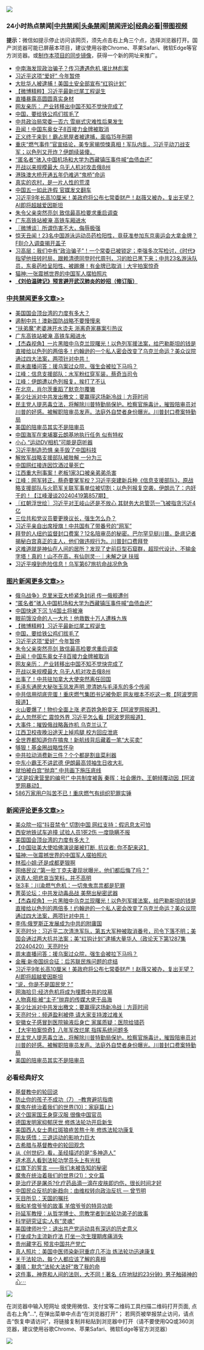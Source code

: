 ![](https://raw.githubusercontent.com/jsvpn/jsproxy/dev/64photo/fqnews-qr.jpg)

<div id="tt">
<h3>24小时热点禁闻|<a href="#%E4%B8%AD%E5%85%B1%E7%A6%81%E9%97%BB%E6%9B%B4%E5%A4%9A%E6%96%87%E7%AB%A0">中共禁闻</a>|<a href="#%E5%9B%BE%E7%89%87%E6%96%B0%E9%97%BB%E6%9B%B4%E5%A4%9A%E6%96%87%E7%AB%A0">头条禁闻</a>|<a href="#%E6%96%B0%E9%97%BB%E8%AF%84%E8%AE%BA%E6%9B%B4%E5%A4%9A%E6%96%87%E7%AB%A0">禁闻评论|<a href="#%E5%BF%85%E7%9C%8B%E7%BB%8F%E5%85%B8%E5%A5%BD%E6%96%87">经典必看</a>|<a href="https://9290254.xyz/3" target="_blank">带图视频</a></h3>
<div><b>提示：</b>微信如提示停止访问该网页，须先点击右上角三个点，选择浏览器打开。国产浏览器可能已屏蔽本项目，建议使用谷歌Chrome、苹果Safari、微软Edge等官方浏览器。或<a href="%E5%88%B6%E4%BD%9Cgit%E7%A6%81%E9%97%BB%E9%95%9C%E5%83%8F.md">制作本项目的同步镜像</a>，获得一个新的网址来推广。</div>
<ul>

<li><a href="/baitai/20240420/2027312.md">中南海发现政治骗子？传习遭遇危机 堪比林彪案</a></li>
<li><a href="/topimagenews/20240421/2027387.md">习近平这项“爱好” 今年暂停</a></li>
<li><a href="/cnnews/20240421/2027344.md">大批华人被逮捕！美国土安全部宣布“红钩计划”</a></li>
<li><a href="/topimagenews/20240421/2027452.md">【微博精粹】习近平最新烂尾工程诞生</a></li>
<li><a href="/yule/20240421/2027348.md">直播暴露高圆圆真实身材</a></li>
<li><a href="/topimagenews/20240421/2027378.md">网友亲历： 产业转移出中国不知不觉快完成了</a></li>
<li><a href="/topimagenews/20240421/2027423.md">中国，要给铁公鸡们拔毛了</a></li>
<li><a href="/ccpdope/20240421/2027486.md">中共政治局常委一否六 雪崩式灾难性后果发生</a></li>
<li><a href="/topimagenews/20240421/2027379.md">丑闻！中国东奥女子8百接力金牌被取消</a></li>
<li><a href="/cnnews/20240421/2027375.md">正义终于来到！霸占房屋者被逮捕，面临15年刑期</a></li>
<li><a href="/sohnews/20240421/2027367.md">重庆“燃气事件”官宣结论，美专家揭惊悚真相！军队内乱，习近平动刀战支军；以色列又开炸？伊朗续装傻。</a></li>
<li><a href="/topimagenews/20240421/2027515.md">“匿名者”骇入中国机场和大学为西藏镇压事件喊“血债血还”</a></li>
<li><a href="/topimagenews/20240421/2027351.md">开战以来规模最大 乌无人机对攻击俄8州</a></li>
<li><a href="/headline/20240421/2027354.md">港珠澳大桥开通五年仍难逃“鬼桥”命运</a></li>
<li><a href="/cnnews/20240421/2027401.md">真实的农村，是一片人性的荒漠</a></li>
<li><a href="/cnnews/20240421/2027381.md">中国五一如此连假 官媒发文翻车</a></li>
<li><a href="/comments/20240421/2027431.md">习近平9年长高10厘米！美政府将公布七常委财产！赵薇又被办，复出无望？AI即将超越爱因斯坦</a></li>
<li><a href="/topimagenews/20240421/2027386.md">朱令父亲突然亮剑 致信最高检要求重启调查</a></li>
<li><a href="/cbnews/20240421/2027454.md">广东高铁站被淹 高铁车厢进水</a></li>
<li><a href="/ssgc/20240421/2027535.md">〖微博谈〗所谓伤害不大，侮辱极强</a></li>
<li><a href="/sohnews/20240420/2027311.md">惊天丑闻！23名中国游泳运动员药检阳性，竟获准参加东京奥运会大拿金牌？FBI介入调查揭开盖子</a></li>
<li><a href="/sohnews/20240421/2027403.md">习高层：我们中有“政治骗子”！一个常委已被锁定；李强多次写检讨，《时代》指望他扭转时局，跟赖清德同登时代周刊，习的脸已黑下来；中共23名游泳队员，东奥药检呈阳性、被踢爆！有金牌已取消｜大宇拍案惊奇</a></li>
<li><a href="/comments/20240421/2027471.md">猫神:一张震撼世界的中国军人摆拍照片</a></li>
<li><b><a href="/comments/20200207/1272816.md" target="_blank">《刘伯温碑记》预言避开武汉肺炎的妙招（修订版）</a></b></li>
</ul>
</div>

<div class="catlist">
<h3><a href="/cbnews/" target="_blank">中共禁闻</a><span><a href="/cbnews/" target="_blank" rel="nofollow">更多文章>></a></span></h3>
<ul>
<li><a href="/comments/20240421/2027574.md" target="_blank">美国国会顶台湾的力度有多大？</a></li>
<li><a href="/cbnews/20240421/2027516.md" target="_blank">遏制中共！澳新国防战略不要慢慢来</a></li>
<li><a href="/cbnews/20240421/2027492.md" target="_blank">“扶弟魔”老婆淋开水烫夫 浙离奇家暴案引热议</a></li>
<li><a href="/cbnews/20240421/2027454.md" target="_blank">广东高铁站被淹 高铁车厢进水</a></li>
<li><a href="/comments/20240421/2027444.md" target="_blank">【杰森视角】一片黑暗中乌克兰现曙光！以色列军援法案，给巴勒斯坦的钱是直接给以色列的两倍多！约翰逊的一个私人密会改变了乌克兰命运？美众议院通过四大法案，两项针对中共！</a></li>
<li><a href="/comments/20240421/2027434.md" target="_blank">周末直播问答：援乌案过众院，强生会被拉下马吗？</a></li>
<li><a href="/cbnews/20240421/2027395.md" target="_blank">江峰：信息支援部队：水军粉红穿军装，蔡奇当司令</a></li>
<li><a href="/cbnews/20240421/2027394.md" target="_blank">江峰：伊朗遭以色列报复，挨打了不认</a></li>
<li><a href="/cbnews/20240421/2027388.md" target="_blank">在北京，肖尔茨重蹈了默克尔覆辙</a></li>
<li><a href="/comments/20240421/2027385.md" target="_blank">美少壮派对中共发出檄文：要赢得这场新冷战｜方菲时间</a></li>
<li><a href="/comments/20240420/2027317.md" target="_blank">民主党人提恶毒立法，将解除川普特勤局保护。检察官施毒计，摧毁陪审员对川普的好感。被解职陪审员发声。法庭外自焚者身份曝光。川普封口费案特勤局</a></li>
<li><a href="/comments/20240420/2027290.md" target="_blank">美国的陪审员其实不是陪审员</a></li>
<li><a href="/cbnews/20240420/2027262.md" target="_blank">中国海军在柬埔寨云朗基地执行任务 似有特权</a></li>
<li><a href="/cbnews/20240420/2027261.md" target="_blank">小心 “运动DV相机”可能是窃听器</a></li>
<li><a href="/cbnews/20240420/2027246.md" target="_blank">习近平制造恐惧 亲手毁了中国科技</a></li>
<li><a href="/cbnews/20240420/2027245.md" target="_blank">解放军战略支援部队被肢解 一分为三</a></li>
<li><a href="/cbnews/20240420/2027244.md" target="_blank">中国网红接连因饮酒过量死亡</a></li>
<li><a href="/cbnews/20240420/2027243.md" target="_blank">江西重大刑事案！老板1家3口被亲弟弟杀害</a></li>
<li><a href="/cbnews/20240420/2027195.md" target="_blank">江峰：网军转正，蔡奇要掌军权？习近平突建新兵种《信息支援部队》，原战略支援部队与火箭军关联军事单位被切割；以色列报复空袭，伊朗怂了：内奸干的！【江峰漫谈20240419第857期】</a></li>
<li><a href="/cbnews/20240420/2027178.md" target="_blank">〖红朝浮世绘〗习近平对王岐山还是不放心 其财务大总管范一飞被指贪污近4亿</a></li>
<li><a href="/comments/20240420/2027137.md" target="_blank">三位共和党议员要更换议长，强生怎么办？</a></li>
<li><a href="/cbnews/20240420/2027128.md" target="_blank">习近平亲自出席授旗！中共国有了带番号的“网军”</a></li>
<li><a href="/comments/20240419/2026913.md" target="_blank">拜登的人纽约监督封口费案？12名陪审员的秘密。巴尔罕见挺川普。卧底记者揭秘白宫真正的主人，他们做违规行为。川普封口费拜登</a></li>
<li><a href="/comments/20240419/2026884.md" target="_blank">这难道就是神仙在人间的居所？发现了史前巨型石窟群，超现代设计、不输金字塔！真的！山不在高，有仙则灵⋯｜未解之谜 扶摇</a></li>
<li><a href="/cbnews/20240419/2026807.md" target="_blank">习近平嗅到危险信息！乌军第67旅抗命战况危急</a></li>

</ul>
</div>
<div class="catlist">
<h3><a href="/topimagenews/" target="_blank">图片新闻</a><span><a href="/topimagenews/" target="_blank" rel="nofollow">更多文章>></a></span></h3>
<ul>
<li><a href="/topimagenews/20240421/2027589.md" target="_blank">俄乌战争》克里米亚大桥紧急封闭 传一俄舰遭创</a></li>
<li><a href="/topimagenews/20240421/2027515.md" target="_blank">“匿名者”骇入中国机场和大学为西藏镇压事件喊“血债血还”</a></li>
<li><a href="/topimagenews/20240421/2027478.md" target="_blank">中国快速下沉 1/4国土将被淹</a></li>
<li><a href="/topimagenews/20240421/2027465.md" target="_blank">眼前饿没命的人一大片！他救数十万人遭株九族</a></li>
<li><a href="/topimagenews/20240421/2027452.md" target="_blank">【微博精粹】习近平最新烂尾工程诞生</a></li>
<li><a href="/topimagenews/20240421/2027423.md" target="_blank">中国，要给铁公鸡们拔毛了</a></li>
<li><a href="/topimagenews/20240421/2027387.md" target="_blank">习近平这项“爱好” 今年暂停</a></li>
<li><a href="/topimagenews/20240421/2027386.md" target="_blank">朱令父亲突然亮剑 致信最高检要求重启调查</a></li>
<li><a href="/topimagenews/20240421/2027379.md" target="_blank">丑闻！中国东奥女子8百接力金牌被取消</a></li>
<li><a href="/topimagenews/20240421/2027378.md" target="_blank">网友亲历： 产业转移出中国不知不觉快完成了</a></li>
<li><a href="/topimagenews/20240421/2027351.md" target="_blank">开战以来规模最大 乌无人机对攻击俄8州</a></li>
<li><a href="/topimagenews/20240420/2027242.md" target="_blank">出事了！中共驻加拿大大使突然离任回国</a></li>
<li><a href="/topimagenews/20240420/2027241.md" target="_blank">毛泽东通房大秘张玉凤发声明 澄清她与毛泽东的多个传闻</a></li>
<li><a href="/topimagenews/20240420/2027200.md" target="_blank">中共信用彻底完蛋！重庆燃气集团书记被免职 网友根本不吃这一套【阿波罗网报道】</a></li>
<li><a href="/topimagenews/20240420/2027180.md" target="_blank">火山要爆了！物价全面上涨 老百姓急盼变天【阿波罗网报道】</a></li>
<li><a href="/topimagenews/20240420/2027179.md" target="_blank">此人忽然死亡 震惊外界 习近平怎么看【阿波罗网报道】</a></li>
<li><a href="/topimagenews/20240420/2027168.md" target="_blank">大事件：摧毁俄战略轰炸机 乌克兰认了</a></li>
<li><a href="/topimagenews/20240420/2027159.md" target="_blank">江西卫校夜晚沿途天上掉鸡腿 校方回应泄底</a></li>
<li><a href="/topimagenews/20240420/2027150.md" target="_blank">全世界都知道你在搞鬼！新航线背后藏着一笔“大买卖”</a></li>
<li><a href="/topimagenews/20240420/2027126.md" target="_blank">够狠！基金圈战略性怀孕</a></li>
<li><a href="/topimagenews/20240420/2027095.md" target="_blank">中共拉动消费新三件？个个都是割韭菜利器</a></li>
<li><a href="/topimagenews/20240420/2027094.md" target="_blank">中东小霸王不讲武德 伊朗最高领袖生日收大礼</a></li>
<li><a href="/topimagenews/20240420/2027080.md" target="_blank">就怕被白宫“抛弃” 中共画下施压底线</a></li>
<li><a href="/topimagenews/20240419/2026793.md" target="_blank">“这是奴隶营里的编号!” 中共制度被轰 秦晖：社会爆炸、王朝倾覆动因【阿波罗网暴动】</a></li>
<li><a href="/topimagenews/20240419/2026776.md" target="_blank">586万家用户叫苦不已！重庆燃气有组织犯罪实锤</a></li>

</ul>
</div>
<div class="catlist">
<h3><a href="/comments/" target="_blank">新闻评论</a><span><a href="/comments/" target="_blank" rel="nofollow">更多文章>></a></span></h3>
<ul>
<li><a href="/comments/20240421/2027597.md" target="_blank">美众院一招“抖音禁令” 切割中国 网红支持：假讯息太可怕</a></li>
<li><a href="/comments/20240421/2027595.md" target="_blank">西安地铁试车追撞 试验人员1死2伤 一度隐瞒不报</a></li>
<li><a href="/comments/20240421/2027574.md" target="_blank">美国国会顶台湾的力度有多大？</a></li>
<li><a href="/comments/20240421/2027539.md" target="_blank">【中国驻美大使哈佛演说屡被打断, 抗议者: 你不配来这】</a></li>
<li><a href="/comments/20240421/2027471.md" target="_blank">猫神:一张震撼世界的中国军人摆拍照片</a></li>
<li><a href="/comments/20240421/2027470.md" target="_blank">林孤小姐:还是成都更狠啊</a></li>
<li><a href="/comments/20240421/2027469.md" target="_blank">网络民议:“第一批丁克夫妻现状曝光，他们都后悔了吗？”</a></li>
<li><a href="/comments/20240421/2027468.md" target="_blank">送青人:把悲哀当笑料，并不高明</a></li>
<li><a href="/comments/20240421/2027467.md" target="_blank">张3丰：川渝燃气危机：一切鬼鬼祟祟都是犯罪</a></li>
<li><a href="/comments/20240421/2027455.md" target="_blank">菁英论坛：中共发动毒品战 美祭出秘密武器</a></li>
<li><a href="/comments/20240421/2027444.md" target="_blank">【杰森视角】一片黑暗中乌克兰现曙光！以色列军援法案，给巴勒斯坦的钱是直接给以色列的两倍多！约翰逊的一个私人密会改变了乌克兰命运？美众议院通过四大法案，两项针对中共！</a></li>
<li><a href="/comments/20240421/2027440.md" target="_blank">李伟:俄罗斯正发展成为中共的附庸国</a></li>
<li><a href="/comments/20240421/2027438.md" target="_blank">天亮时分：习近平二次清洗军队，第五大军种被取消番号，司令下落不明；美国会通过两大抗共法案；美“红钩计划”逮捕大量华人（政论天下第1287集 20240420）天亮时分</a></li>
<li><a href="/comments/20240421/2027434.md" target="_blank">周末直播问答：援乌案过众院，强生会被拉下马吗？</a></li>
<li><a href="/comments/20240421/2027432.md" target="_blank">金雁:新帝国综合征：后苏联民族问题的症结</a></li>
<li><a href="/comments/20240421/2027431.md" target="_blank">习近平9年长高10厘米！美政府将公布七常委财产！赵薇又被办，复出无望？AI即将超越爱因斯坦</a></li>
<li><a href="/comments/20240421/2027399.md" target="_blank">“说，你是不是国民党？”</a></li>
<li><a href="/comments/20240421/2027398.md" target="_blank">网海拾贝:经济危机将成为埋葬中共的坟墓</a></li>
<li><a href="/comments/20240421/2027397.md" target="_blank">人物真相:被“主子”抛弃的传媒大佬于品海</a></li>
<li><a href="/comments/20240421/2027385.md" target="_blank">美少壮派对中共发出檄文：要赢得这场新冷战｜方菲时间</a></li>
<li><a href="/comments/20240420/2027329.md" target="_blank">天亮时分：频道盈利被停 请大家支持渡过难关</a></li>
<li><a href="/comments/20240420/2027327.md" target="_blank">安徽女子感冒到医院输液后身亡 家属质疑：医院给错药</a></li>
<li><a href="/comments/20240420/2027326.md" target="_blank">【大宇拍案惊奇】八年军改烂尾 指挥系统问题多</a></li>
<li><a href="/comments/20240420/2027317.md" target="_blank">民主党人提恶毒立法，将解除川普特勤局保护。检察官施毒计，摧毁陪审员对川普的好感。被解职陪审员发声。法庭外自焚者身份曝光。川普封口费案特勤局</a></li>
<li><a href="/comments/20240420/2027290.md" target="_blank">美国的陪审员其实不是陪审员</a></li>

</ul>
</div>

<div class="catlist">
<h3>必看经典好文</h3>
<ul>
<li><a href="/comments/20220503/1727726.md" target="_blank">基督教中的轮回说</a></li>
<li><a href="/comments/20230922/1901294.md" target="_blank">防止你的孩子不成功（7） &#8211;教育避坑指南</a></li>
<li><a href="/topimagenews/20180529/950153.md" target="_blank">魔鬼在统治着我们的世界(10)：家庭篇(上)</a></li>
<li><a href="/comments/20220611/1744476.md" target="_blank">这个国家国王身穿汉服 很像中国官员</a></li>
<li><a href="/comments/20200722/1364497.md" target="_blank">德国发明家抑郁厌世 修炼法轮功开启新生</a></li>
<li><a href="/comments/20190126/1070164.md" target="_blank">美国西人女士患红斑狼疮苦熬十年 修炼法轮功康复</a></li>
<li><a href="/cbnews/20200126/1265515.md" target="_blank">网友感悟：三退运动的影响力巨大</a></li>
<li><a href="/comments/20220503/1727847.md" target="_blank">古希腊与基督教中的轮回观念</a></li>
<li><a href="/comments/20210223/1492392.md" target="_blank">从《创世纪》看，圣经描述的是“多神造人”</a></li>
<li><a href="/comments/20200227/1284657.md" target="_blank">道术高人看到法轮功学员头上有光柱</a></li>
<li><a href="/comments/20221219/1825441.md" target="_blank">红旗下的誓言 ——我们未被告知的秘密</a></li>
<li><a href="/comments/20180802/980476.md" target="_blank">魔鬼在统治着我们的世界(21)：文化篇</a></li>
<li><a href="/comments/20240412/2024185.md" target="_blank">是治疗还是屠杀?化疗药品滴一滴在皮肤即灼伤，很长时间才好</a></li>
<li><a href="/comments/20220713/1757701.md" target="_blank">中国民众反抗的新趋向：由维权转向政治反抗 — 曾节明</a></li>
<li><a href="/tculture/20180919/1000196.md" target="_blank">天目所见：天国的嘱托</a></li>
<li><a href="/tculture/20200917/1398046.md" target="_blank">我和羊倌爷爷的故事 羊倌爷爷的特异功能</a></li>
<li><a href="/comments/20210629/1576797.md" target="_blank">孙延军教授：从哲学博士、宗教学者到法轮功弟子的故事</a></li>
<li><a href="/cnnews/20220202/1686894.md" target="_blank">科学研究证实:人有“灵魂”</a></li>
<li><a href="/cnnews/20210819/1609201.md" target="_blank">美国律师叶宁：退出共产党运动具有深远的历史意义</a></li>
<li><a href="/cbnews/20210810/1603566.md" target="_blank">打坐成为主流新疗法 打坐一次生理期疼痛消失</a></li>
<li><a href="/comments/20210226/1494382.md" target="_blank">贵州藏字石 预言中国共产党亡</a></li>
<li><a href="/comments/20210215/1487728.md" target="_blank">真人照片：美国中医师染新冠重症几不治 炼法轮功迅速康复</a></li>
<li><a href="/topimagenews/20161125/619230.md" target="_blank">关于法轮功，每个人都应该了解的真相</a></li>
<li><a href="/comments/20210312/1502968.md" target="_blank">潘晴：默念“法轮大法好”救了我的命</a></li>
<li><a href="/comments/20220722/1761738.md" target="_blank">这件事，神界和人间的法则，大不同！著名《在地狱的23分钟》男子触碰神的心⋯</a></li>

</ul>
</div>

![](https://raw.githubusercontent.com/jsvpn/jsproxy/dev/64photo/fqnews-qr.jpg)

在浏览器中输入短网址 或使用微信、支付宝等二维码工具扫描二维码打开页面, 点击右上角"...", 在弹出菜单中点击“在浏览器打开”； 若网页被举报禁止访问，请点击“恢复申请访问”，将链接复制并粘贴到浏览器中打开（请不要使用QQ或360浏览器，建议使用谷歌Chrome、苹果Safari、微软Edge等官方浏览器）

![](https://raw.githubusercontent.com/jsvpn/jsproxy/dev/64photo/wx.jpg)